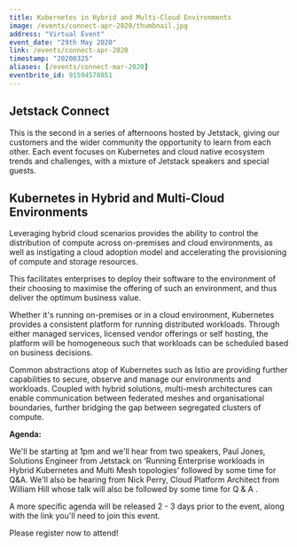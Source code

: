 ```yaml
---
title: Kubernetes in Hybrid and Multi-Cloud Environments
image: /events/connect-apr-2020/thumbnail.jpg
address: "Virtual Event"
event_date: "29th May 2020"
link: /events/connect-apr-2020
timestamp: "20200325"
aliases: [/events/connect-mar-2020]
eventbrite_id: 91594578851
---
```


## Jetstack Connect

This is the second in a series of afternoons hosted by Jetstack, giving our customers and the wider community the opportunity to learn from each other. Each event focuses on Kubernetes and cloud native ecosystem trends and challenges, with a mixture of Jetstack speakers and special guests.

## Kubernetes in Hybrid and Multi-Cloud Environments

Leveraging hybrid cloud scenarios provides the ability to control the distribution of compute across on-premises and cloud environments, as well as instigating a cloud adoption model and accelerating the provisioning of compute and storage resources.

This facilitates enterprises to deploy their software to the environment of their choosing to maximise the offering of such an environment, and thus deliver the optimum business value.

Whether it's running on-premises or in a cloud environment, Kubernetes provides a consistent platform for running distributed workloads. Through either managed services, licensed vendor offerings or self hosting, the platform will be homogeneous such that workloads can be scheduled based on business decisions.

Common abstractions atop of Kubernetes such as Istio are providing further capabilities to secure, observe and manage our environments and workloads. Coupled with hybrid solutions, multi-mesh architectures can enable communication between federated meshes and organisational boundaries, further bridging the gap between segregated clusters of compute.

**Agenda:** 

We'll be starting at 1pm and we'll hear from two speakers, Paul Jones, Solutions Engineer from Jetstack on  ‘Running Enterprise workloads in Hybrid Kubernetes and Multi Mesh topologies’ followed by some time for Q&A. We'll also be hearing from Nick Perry, Cloud Platform Architect from William Hill whose talk will also be followed by some time for Q & A
. 

A more specific agenda will be released 2 - 3 days prior to the event, along with the link you'll need to join this event. 

Please register now to attend!
